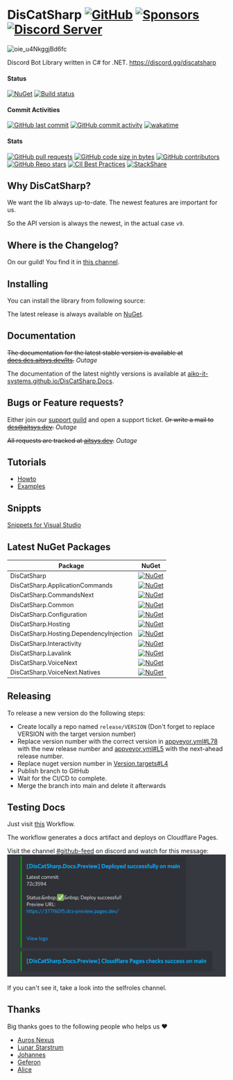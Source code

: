 # DisCatSharp [![GitHub](https://img.shields.io/github/license/Aiko-IT-Systems/DisCatSharp?label=License)](https://github.com/Aiko-IT-Systems/DisCatSharp/blob/main/LICENSE.md) [![Sponsors](https://img.shields.io/github/sponsors/Lulalaby?label=Sponsors)](https://github.com/sponsors/Lulalaby) [![Discord Server](https://img.shields.io/discord/858089281214087179.svg?label=Discord)](https://discord.gg/discatsharp)

![oie_u4NkggjBd6fc](https://user-images.githubusercontent.com/14029133/133850667-11872a7b-1dad-4a47-baab-aad2ecfc29d5.jpg)

Discord Bot Library written in C# for .NET. https://discord.gg/discatsharp

#### Status
[![NuGet](https://img.shields.io/nuget/v/DisCatSharp.svg?label=NuGet%20Overall%20Version)](https://nuget.dcs.aitsys.dev)
[![Build status](https://ci.appveyor.com/api/projects/status/fy4xn9s3cq7j30j7/branch/main?svg=true)](https://ci.appveyor.com/project/AITSYS/discatsharp/branch/main)

#### Commit Activities
[![GitHub last commit](https://img.shields.io/github/last-commit/Aiko-IT-Systems/DisCatSharp?label=Last%20Commit)](https://aitsys.dev/source/DisCatSharp/history/)
[![GitHub commit activity](https://img.shields.io/github/commit-activity/w/Aiko-IT-Systems/DisCatSharp?label=Commit%20Activity)](https://github.com/Aiko-IT-Systems/DisCatSharp/commits/main)
[![wakatime](https://wakatime.com/badge/github/Aiko-IT-Systems/DisCatSharp.svg)](https://wakatime.com/badge/github/Aiko-IT-Systems/DisCatSharp)

#### Stats
[![GitHub pull requests](https://img.shields.io/github/issues-pr/Aiko-IT-Systems/DisCatSharp?label=PRs)](https://github.com/Aiko-IT-Systems/DisCatSharp/pulls)
[![GitHub code size in bytes](https://img.shields.io/github/languages/code-size/Aiko-IT-Systems/DisCatSharp?label=Size)](#)
[![GitHub contributors](https://img.shields.io/github/contributors/Aiko-IT-Systems/DisCatSharp)](https://github.com/Aiko-IT-Systems/DisCatSharp/graphs/contributors)
[![GitHub Repo stars](https://img.shields.io/github/stars/Aiko-IT-Systems/DisCatSharp?label=Stars)](https://github.com/Aiko-IT-Systems/DisCatSharp/stargazers)
[![CII Best Practices](https://bestpractices.coreinfrastructure.org/projects/5282/badge)](https://bestpractices.coreinfrastructure.org/projects/5282)
[![StackShare](http://img.shields.io/badge/tech-stack-0690fa.svg?style=flat)](https://stackshare.io/aiko-it-systems/discatsharp)

## Why DisCatSharp?
We want the lib always up-to-date. The newest features are important for us.

So the API version is always the newest, in the actual case `v9`.

## Where is the Changelog?
On our guild! You find it in [this channel](https://discord.com/channels/858089281214087179/858099438580006913).

## Installing
You can install the library from following source:

The latest release is always available on [NuGet](https://www.nuget.org/profiles/Aiko-IT-Systems).

## Documentation
~~The documentation for the latest stable version is available at [docs.dcs.aitsys.dev/lts](https://docs.dcs.aitsys.dev/lts).~~ *Outage*

The documentation of the latest nightly versions is available at [aiko-it-systems.github.io/DisCatSharp.Docs](https://aiko-it-systems.github.io/DisCatSharp.Docs).

## Bugs or Feature requests?
Either join our [support guild](https://discord.gg/discatsharp) and open a support ticket.
~~Or write a mail to dcs@aitsys.dev.~~ *Outage*

~~All requests are tracked at [aitsys.dev](https://aitsys.dev).~~ *Outage*

## Tutorials
* [Howto](https://aiko-it-systems.github.io/DisCatSharp.Docs/articles/basics/bot_account.html)
* [Examples](https://github.com/Aiko-IT-Systems/DisCatSharp.Examples)

## Snippts
[Snippets for Visual Studio](https://github.com/Aiko-IT-Systems/DisCatSharp.Snippets)

## Latest NuGet Packages
| Package                                 | NuGet                                                                                                                                                               |
| --------------------------------------- | ------------------------------------------------------------------------------------------------------------------------------------------------------------------- |
| DisCatSharp                             | [![NuGet](https://img.shields.io/nuget/v/DisCatSharp.svg?label=)](https://nuget.dcs.aitsys.dev/DisCatSharp)                                                         |
| DisCatSharp.ApplicationCommands         | [![NuGet](https://img.shields.io/nuget/v/DisCatSharp.ApplicationCommands.svg?label=)](https://nuget.dcs.aitsys.dev/DisCatSharp.ApplicationCommands)                 |
| DisCatSharp.CommandsNext                | [![NuGet](https://img.shields.io/nuget/v/DisCatSharp.CommandsNext.svg?label=)](https://nuget.dcs.aitsys.dev/DisCatSharp.CommandsNext)                               |
| DisCatSharp.Common                      | [![NuGet](https://img.shields.io/nuget/v/DisCatSharp.Common.svg?label=)](https://nuget.dcs.aitsys.dev/DisCatSharp.Common)                                           |
| DisCatSharp.Configuration               | [![NuGet](https://img.shields.io/nuget/v/DisCatSharp.Configuration.svg?label=)](https://nuget.dcs.aitsys.dev/DisCatSharp.Configuration)                             |
| DisCatSharp.Hosting                     | [![NuGet](https://img.shields.io/nuget/v/DisCatSharp.Hosting.svg?label=)](https://nuget.dcs.aitsys.dev/DisCatSharp.Hosting)                                         |
| DisCatSharp.Hosting.DependencyInjection | [![NuGet](https://img.shields.io/nuget/v/DisCatSharp.Hosting.DependencyInjection.svg?label=)](https://nuget.dcs.aitsys.dev/DisCatSharp.Hosting.DependencyInjection) |
| DisCatSharp.Interactivity               | [![NuGet](https://img.shields.io/nuget/v/DisCatSharp.Interactivity.svg?label=)](https://nuget.dcs.aitsys.dev/DisCatSharp.Interactivity)                             |
| DisCatSharp.Lavalink                    | [![NuGet](https://img.shields.io/nuget/v/DisCatSharp.Lavalink.svg?label=)](https://nuget.dcs.aitsys.dev/DisCatSharp.Lavalink)                                       |
| DisCatSharp.VoiceNext                   | [![NuGet](https://img.shields.io/nuget/v/DisCatSharp.VoiceNext.svg?label=)](https://nuget.dcs.aitsys.dev/DisCatSharp.VoiceNext)                                     |
| DisCatSharp.VoiceNext.Natives           | [![NuGet](https://img.shields.io/nuget/v/DisCatSharp.VoiceNext.Natives.svg?label=)](https://nuget.dcs.aitsys.dev/DisCatSharp.VoiceNext.Natives)                     |

## Releasing
To release a new version do the following steps:
- Create locally a repo named `release/VERSION` (Don't forget to replace VERSION with the target version number)
- Replace version number with the correct version in [appveyor.yml#L78](https://github.com/Aiko-IT-Systems/DisCatSharp/blob/main/appveyor.yml#L78) with the new release number and [appveyor.yml#L5](https://github.com/Aiko-IT-Systems/DisCatSharp/blob/main/appveyor.yml#L5) with the next-ahead release number.
- Replace nuget version number in [Version.targets#L4](https://github.com/Aiko-IT-Systems/DisCatSharp/blob/main/Version.targets#L4)
- Publish branch to GitHub
- Wait for the CI/CD to complete.
- Merge the branch into main and delete it afterwards

## Testing Docs
Just visit [this](https://github.com/Aiko-IT-Systems/DisCatSharp/actions/workflows/docs-preview.yml) Workflow.

The workflow generates a docs artifact and deploys on Cloudflare Pages.

Visit the channel [#github-feed](https://discord.com/channels/858089281214087179/861507952509976607) on discord and watch for this message:
![Deploy](./cf-deploy.png)

If you can't see it, take a look into the selfroles channel.


## Thanks
Big thanks goes to the following people who helps us ♥️
- [Auros Nexus](https://github.com/Auros)
- [Lunar Starstrum](https://github.com/OoLunar)
- [Johannes](https://github.com/JMLutra)
- [Geferon](https://github.com/geferon)
- [Alice](https://github.com/QuantuChi)
